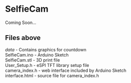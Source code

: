 # SelfieCam
Coming Soon...

## Files above
*data* - Contains graphics for countdown  
SelfieCam.ino - Arduino Sketch  
SelfieCam.stl - 3D print file  
User_Setup.h - eSPI TFT library setup file  
camera_index.h - web interface included by Arduino Sketch  
interface.html - source file for camera_index.h  

